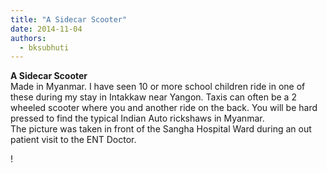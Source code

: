 ```yaml
---
title: "A Sidecar Scooter"
date: 2014-11-04
authors: 
  - bksubhuti
---
```


**A Sidecar Scooter**  
Made in Myanmar. I have seen 10 or more school children ride in one of these during my stay in Intakkaw near Yangon. Taxis can often be a 2 wheeled scooter where you and another ride on the back. You will be hard pressed to find the typical Indian Auto rickshaws in Myanmar.  
The picture was taken in front of the Sangha Hospital Ward during an out patient visit to the ENT Doctor.﻿

!

